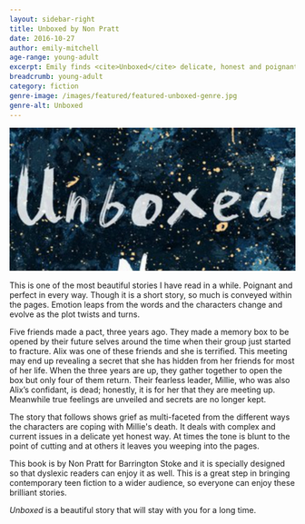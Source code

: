 ```yaml
---
layout: sidebar-right
title: Unboxed by Non Pratt
date: 2016-10-27
author: emily-mitchell
age-range: young-adult
excerpt: Emily finds <cite>Unboxed</cite> delicate, honest and poignant.
breadcrumb: young-adult
category: fiction
genre-image: /images/featured/featured-unboxed-genre.jpg
genre-alt: Unboxed
---
```


![Unboxed](/images/featured/featured-unboxed.jpg)

This is one of the most beautiful stories I have read in a while. Poignant and perfect in every way. Though it is a short story, so much is conveyed within the pages. Emotion leaps from the words and the characters change and evolve as the plot twists and turns.

Five friends made a pact, three years ago. They made a memory box to be opened by their future selves around the time when their group just started to fracture. Alix was one of these friends and she is terrified. This meeting may end up revealing a secret that she has hidden from her friends for most of her life. When the three years are up, they gather together to open the box but only four of them return. Their fearless leader, Millie, who was also Alix’s confidant, is dead; honestly, it is for her that they are meeting up. Meanwhile true feelings are unveiled and secrets are no longer kept.

The story that follows shows grief as multi-faceted from the different ways the characters are coping with Millie's death. It deals with complex and current issues in a delicate yet honest way. At times the tone is blunt to the point of cutting and at others it leaves you weeping into the pages.

This book is by Non Pratt for Barrington Stoke and it is specially designed so that dyslexic readers can enjoy it as well. This is a great step in bringing contemporary teen fiction to a wider audience, so everyone can enjoy these brilliant stories.

<cite>Unboxed</cite> is a beautiful story that will stay with you for a long time.
